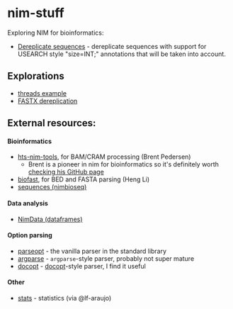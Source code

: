 # nim-stuff

Exploring NIM for bioinformatics:
 * [Dereplicate sequences](https://github.com/telatin/nim-stuff/tree/master/derep#readme) - dereplicate sequences with support for USEARCH style "size=INT;" annotations that will be taken into account.

## Explorations
 * [threads example](https://github.com/telatin/nim-stuff/tree/master/threads#readme)
 * [FASTX dereplication](https://github.com/telatin/nim-stuff/tree/master/derep#readme)
 
## External resources:

#### Bioinformatics
 * [hts-nim-tools](https://github.com/brentp/hts-nim-tools), for BAM/CRAM processing (Brent Pedersen)
   * Brent is a pioneer in nim for bioinformatics so it's definitely worth [checking his GitHub page](https://github.com/search?q=user%3Abrentp+nim)
 * [biofast](https://github.com/lh3/biofast/), for BED and FASTA parsing (Heng Li) 
 * [sequences (nimbioseq)](https://github.com/jhbadger/nimbioseq)

#### Data analysis
 * [NimData (dataframes)](https://github.com/bluenote10/NimData)
 
#### Option parsing
 * [parseopt](https://nim-lang.org/docs/parseopt.html) - the vanilla parser in the standard library
 * [argparse](https://www.iffycan.com/nim-argparse/argparse.html) - `argparse`-style parser, probably not super mature
 * [docopt](https://github.com/docopt/docopt.nim#readme) - [docopt](https://www.docopt.org)-style parser, I find it useful

#### Other
 * [stats](https://github.com/treeform/statistics) - statistics (via @lf-araujo)
